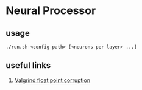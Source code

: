 # Neural Processor

## usage

`./run.sh <config path> [<neurons per layer> ...]`

## useful links

1. [Valgrind float point corruption](https://sourceforge.net/p/valgrind/mailman/valgrind-users/thread/349804210.14214280.1362561577840.JavaMail.root%40spooler5n-g27.priv.proxad.net/)